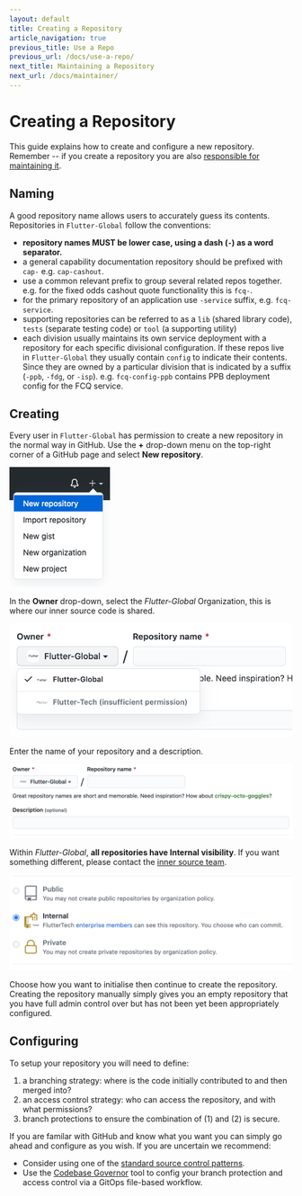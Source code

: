 ```yaml
---
layout: default
title: Creating a Repository
article_navigation: true
previous_title: Use a Repo
previous_url: /docs/use-a-repo/
next_title: Maintaining a Repository
next_url: /docs/maintainer/
---
```


# Creating a Repository

This guide explains how to create and configure a new repository. Remember -- if you create a repository you are also [responsible for maintaining it](/docs/maintainer/).

## Naming

A good repository name allows users to accurately guess its contents. Repositories in `Flutter-Global` follow the conventions:

- **repository names MUST be lower case, using a dash (`-`) as a word separator.**
- a general capability documentation repository should be prefixed with `cap-` e.g. `cap-cashout`.
- use a common relevant prefix to group several related repos together. e.g. for the fixed odds cashout quote functionality this is `fcq-`.
- for the primary repository of an application use `-service` suffix, e.g. `fcq-service`.
- supporting repositories can be referred to as a `lib` (shared library code), `tests` (separate testing code) or `tool` (a supporting utility)
- each division usually maintains its own service deployment with a repository for each specific divisional configuration. If these repos live in `Flutter-Global` they usually contain `config` to indicate their contents. Since they are owned by a particular division that is indicated by a suffix (`-ppb`, `-fdg`, or `-isp`). e.g. `fcq-config-ppb` contains PPB deployment config for the FCQ service.

## Creating

Every user in `Flutter-Global` has permission to create a new repository in the normal way in GitHub. Use the **+** drop-down menu on the top-right corner of a GitHub page and select **New repository**.

<img src="/docs/create-repo/create-repository.png" class="max-w-xl" />

In the **Owner** drop-down, select the _Flutter-Global_ Organization, this is where our inner source code is shared.<br/>

<img src="/docs/create-repo/owner.png" class="max-w-xl" />

Enter the name of your repository and a description.

<img src="/docs/create-repo/name.png" class="max-w-xl" />

Within _Flutter-Global_, **all repositories have Internal visibility**. If you want something different, please contact the [inner source team](/community/).

<img src="/docs/create-repo/visibility.png" class="max-w-xl" />

Choose how you want to initialise then continue to create the repository. Creating the repository manually simply gives you an empty repository that you have full admin control over but has not been yet been appropriately configured.

## Configuring

To setup your repository you will need to define:

1. a branching strategy: where is the code initially contributed to and then merged into?
2. an access control strategy: who can access the repository, and with what permissions?
3. branch protections to ensure the combination of (1) and (2) is secure.

If you are familar with GitHub and know what you want you can simply go ahead and configure as you wish. If you are uncertain we recommend:

- Consider using one of the [standard source control patterns](/sdlc/source/).
- Use the [Codebase Governor](/docs/cbg/) tool to config your branch protection and access control via a GitOps file-based workflow.
